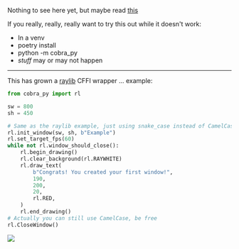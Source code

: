 Nothing to see here yet, but maybe read [this](https://ralsina.me/weblog/posts/possible-new-project.html)


If you really, really, really want to try this out while it doesn't work:

* In a venv
* poetry install
* python -m cobra_py
* *stuff* may or may not happen

---

This has grown a [raylib](https://raylib.com) CFFI wrapper ... example:

```python
from cobra_py import rl

sw = 800
sh = 450

# Same as the raylib example, just using snake_case instead of CamelCase for functions
rl.init_window(sw, sh, b"Example")
rl.set_target_fps(60)
while not rl.window_should_close():
    rl.begin_drawing()
    rl.clear_background(rl.RAYWHITE)
    rl.draw_text(
        b"Congrats! You created your first window!",
        190,
        200,
        20,
        rl.RED,
    )
    rl.end_drawing()
# Actually you can still use CamelCase, be free
rl.CloseWindow()
```

<img src="https://i.imgur.com/54SSJqp.png">
